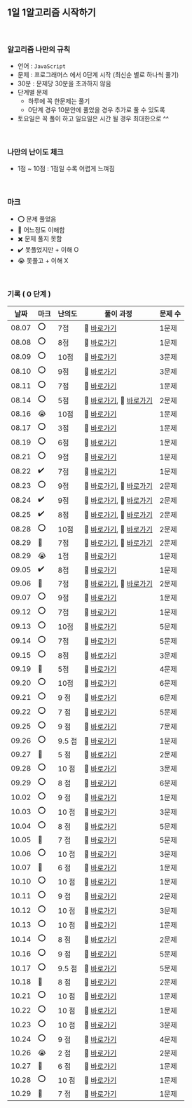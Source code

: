 ## 1일 1알고리즘 시작하기

<br/>

### 알고리즘 나만의 규칙

- 언어 : `JavaScript`
- 문제 : 프로그래머스 에서 0단계 시작 (최신순 별로 하나씩 풀기)
- 30분 : 문제당 30분을 초과하지 않음
- 단계별 문제
  - 하루에 꼭 한문제는 풀기
  - 0단계 경우 10분안에 풀었을 경우 추가로 풀 수 있도록
- 토요일은 꼭 풀이 하고 일요일은 시간 될 경우 최대한으로 ^^

<br/>

### 나만의 난이도 체크

- 1점 ~ 10점 : 1점일 수록 어렵게 느껴짐

<br/>

### 마크

- ⭕ 문제 풀었음
- 🔺 어느정도 이해함
- ✖️ 문제 풀지 못함
- ✔️ 못풀었지만 + 이해 O
- 😭 못풀고 + 이해 X

<br/>

### 기록 ( 0 단계 )

| 날짜  |  마크 | 난의도 | 풀이 과정                                                                                                | 문제 수 |
| ----- |  ---- | ------ | -------------------------------------------------------------------------------------------------------- | ------- |
| 08.07 | ⭕   | 7점    | 💨 [바로가기](https://minuk22.tistory.com/47)                                                            | 1문제   |
| 08.08 | ⭕   | 8점    | 💨 [바로가기](https://minuk22.tistory.com/48)                                                            | 1문제   |
| 08.09 | ⭕   | 10점   | 💨 [바로가기](https://minuk22.tistory.com/49)                                                            | 3문제   |
| 08.10 | ⭕   | 9점    | 💨 [바로가기](https://velog.io/@jominuk1025/08.10)                                                       | 3문제   |
| 08.11 | ⭕   | 7점    | 💨 [바로가기](https://velog.io/@jominuk1025/08.11)                                                       | 1문제   |
| 08.14 | ⭕   | 5점    | 💨 [바로가기](https://velog.io/@jominuk1025/08.14), 💨 [바로가기](https://velog.io/@jominuk1025/08.14-1) | 2문제   |
| 08.16 | 😭   | 10점   | 💨 [바로가기](https://velog.io/@jominuk1025/08.16)                                                       | 1문제   |
| 08.17 | ⭕   | 3점    | 💨 [바로가기](https://velog.io/@jominuk1025/08.17)                                                       | 1문제   |
| 08.19 | ⭕   | 6점    | 💨 [바로가기](https://velog.io/@jominuk1025/08.19)                                                       | 1문제   |
| 08.21 | ⭕   | 9점    | 💨 [바로가기](https://velog.io/@jominuk1025/08.21)                                                       | 1문제   |
| 08.22 | ✔️   | 7점    | 💨 [바로가기](https://velog.io/@jominuk1025/08.22)                                                       | 1문제   |
| 08.23 | ⭕   | 9점    | 💨 [바로가기](https://velog.io/@jominuk1025/08.23), 💨 [바로가기](https://velog.io/@jominuk1025/08.23.1) | 2문제   |
| 08.24 | ✔️   | 9점    | 💨 [바로가기](https://velog.io/@jominuk1025/08.24), 💨 [바로가기](https://velog.io/@jominuk1025/08.24.1) | 2문제   |
| 08.25 | ✔️   | 8점    | 💨 [바로가기](https://velog.io/@jominuk1025/08.25), 💨 [바로가기](https://velog.io/@jominuk1025/08.25.1) | 2문제   |
| 08.28 | ⭕   | 10점   | 💨 [바로가기](https://velog.io/@jominuk1025/08.28), 💨 [바로가기](https://velog.io/@jominuk1025/08.28.1) | 2문제   |
| 08.29 | 🔺   | 7점    | 💨 [바로가기](https://velog.io/@jominuk1025/08.29), 💨 [바로가기](https://velog.io/@jominuk1025/08.29.1) | 2문제   |
| 08.29 | 😭   | 1점    | 💨 [바로가기](https://velog.io/@jominuk1025/08.30)                                                       | 1문제   |
| 09.05 | ✔️   | 8점    | 💨 [바로가기](https://velog.io/@jominuk1025/09.05)                                                       | 1문제   |
| 09.06 | 🔺   | 7점    | 💨 [바로가기](https://velog.io/@jominuk1025/09.06), 💨 [바로가기](https://velog.io/@jominuk1025/09.06.1) | 2문제   |
| 09.07 | ⭕   | 9점    | 💨 [바로가기](https://velog.io/@jominuk1025/09.07)                                                       | 1문제   |
| 09.12 | ⭕   | 7점    | 💨 [바로가기](https://velog.io/@jominuk1025/09.12)                                                       | 1문제   |
| 09.13 | ⭕   | 10점   | 💨 [바로가기](https://velog.io/@jominuk1025/09.13)                                                       | 5문제   |
| 09.14 | ⭕   | 7점    | 💨 [바로가기](https://velog.io/@jominuk1025/09.14)                                                       | 5문제   |
| 09.15 | ⭕   | 8점    | 💨 [바로가기](https://velog.io/@jominuk1025/09.15.1)                                                     | 3문제   |
| 09.19 | 🔺   | 5점    | 💨 [바로가기](https://velog.io/@jominuk1025/09.19)                                                       | 4문제   |
| 09.20 | ⭕   | 10점   | 💨 [바로가기](https://velog.io/@jominuk1025/09.20)                                                       | 6문제   |
| 09.21 | ⭕   | 9 점   | 💨 [바로가기](https://velog.io/@jominuk1025/09.21.3)                                                     | 6문제   |
| 09.22 | ⭕   | 7 점   | 💨 [바로가기](https://velog.io/@jominuk1025/09.22)                                                       | 5문제   |
| 09.25 | ⭕   | 9 점   | 💨 [바로가기](https://velog.io/@jominuk1025/09.25.1)                                                     | 7문제   |
| 09.26 | ⭕   | 9.5 점 | 💨 [바로가기](https://velog.io/@jominuk1025/09.26)                                                       | 1문제   |
| 09.27 | 🔺   | 5 점   | 💨 [바로가기](https://velog.io/@jominuk1025/09.27)                                                       | 2문제   |
| 09.28 | ⭕   | 10 점  | 💨 [바로가기](https://velog.io/@jominuk1025/09.28)                                                       | 3문제   |
| 09.29 | ⭕   | 8  점  | 💨 [바로가기](https://velog.io/@jominuk1025/09.29)                                                       | 6문제   |
| 10.02 | ⭕   | 9  점  | 💨 [바로가기](https://velog.io/@jominuk1025/10.02)                                                       | 1문제   |
| 10.03 | ⭕   | 10 점  | 💨 [바로가기](https://velog.io/@jominuk1025/10.03)                                                       | 3문제   |
| 10.04 | ⭕   | 8  점  | 💨 [바로가기](https://velog.io/@jominuk1025/10.04.3)                                                     | 5문제   |
| 10.05 | 🔺   | 7  점  | 💨 [바로가기](https://velog.io/@jominuk1025/10.05.4)                                                     | 5문제   |
| 10.06 | ⭕   | 10  점 | 💨 [바로가기](https://velog.io/@jominuk1025/10.06)                                                       | 3문제   |
| 10.07 | 🔺   | 6   점 | 💨 [바로가기](https://velog.io/@jominuk1025/10.07)                                                       | 1문제   |
| 10.10 | ⭕   | 10  점 | 💨 [바로가기](https://velog.io/@jominuk1025/10.10)                                                       | 1문제   |
| 10.11 | ⭕   | 9   점 | 💨 [바로가기](https://velog.io/@jominuk1025/10.11)                                                       | 2문제   |
| 10.12 | ⭕   | 10  점 | 💨 [바로가기](https://velog.io/@jominuk1025/10.12)                                                       | 3문제   |
| 10.13 | ⭕   | 10  점 | 💨 [바로가기](https://velog.io/@jominuk1025/10.13)                                                       | 1문제   |
| 10.14 | ⭕   | 8   점 | 💨 [바로가기](https://velog.io/@jominuk1025/10.14)                                                       | 2문제   |
| 10.16 | ⭕   | 9   점 | 💨 [바로가기](https://velog.io/@jominuk1025/10.16.2)                                                     | 5문제   |
| 10.17 | ⭕   | 9.5 점 | 💨 [바로가기](https://velog.io/@jominuk1025/10.17.4)                                                     | 5문제   |
| 10.18 | 🔺   | 8   점 | 💨 [바로가기](https://velog.io/@jominuk1025/10.18)                                                       | 2문제   |
| 10.21 | ⭕   | 10  점 | 💨 [바로가기](https://velog.io/@jominuk1025/10.21)                                                       | 1문제   |
| 10.22 | ⭕   | 10  점 | 💨 [바로가기](https://velog.io/@jominuk1025/10.22)                                                       | 1문제   |
| 10.23 | ⭕   | 10  점 | 💨 [바로가기](https://velog.io/@jominuk1025/10.23)                                                       | 3문제   |
| 10.24 | ⭕   | 9   점 | 💨 [바로가기](https://velog.io/@jominuk1025/10.24)                                                       | 4문제   |
| 10.26 | 😭   | 2   점 | 💨 [바로가기](https://velog.io/@jominuk1025/10.26)                                                       | 2문제   |
| 10.27 | 🔺   | 6   점 | 💨 [바로가기](https://velog.io/@jominuk1025/10.27)                                                       | 1문제   |
| 10.28 | ⭕   | 10  점 | 💨 [바로가기](https://velog.io/@jominuk1025/10.28)                                                       | 1문제   |
| 10.29 | 🔺   | 7   점 | 💨 [바로가기](https://velog.io/@jominuk1025/10.30)                                                       | 1문제   |
